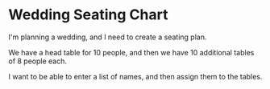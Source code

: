 # Wedding Seating Chart

I'm planning a wedding, and I need to create a seating plan.

We have a head table for 10 people, and then we have 10 additional tables of 8 people each.

I want to be able to enter a list of names, and then assign them to the tables.
